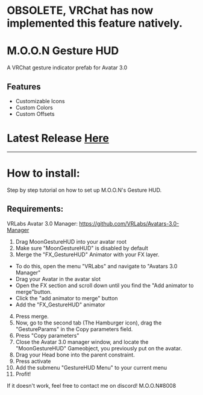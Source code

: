 # OBSOLETE, VRChat has now implemented this feature natively.


# M.O.O.N Gesture HUD
A VRChat gesture indicator prefab for Avatar 3.0
## Features

- Customizable Icons
- Custom Colors
- Custom Offsets



# Latest Release [Here][df1]


--------

# How to install:
Step by step tutorial on how to set up M.O.O.N's Gesture HUD.

## Requirements:

VRLabs Avatar 3.0 Manager:
   https://github.com/VRLabs/Avatars-3.0-Manager


1) Drag MoonGestureHUD into your avatar root
2) Make sure "MoonGestureHUD" is disabled by default
3)  Merge the "FX_GestureHUD" Animator with your FX layer.
  - To do this, open the menu "VRLabs" and navigate to "Avatars 3.0 Manager"
  - Drag your Avatar in the avatar slot
  - Open the FX section and scroll down until you find the "Add animator to merge"button.
  - Click the "add animator to merge" button
  - Add the "FX_GestureHUD" animator

4) Press merge.
5) Now, go to the second tab (The Hamburger icon), drag the "GestureParams" in the Copy parameters field.
6) Press "Copy parameters"
7) Close the Avatar 3.0 manager window, and locate the "MoonGestureHUD" Gameobject, you previously put on the avatar.
8) Drag your Head bone into the parent constraint.
9) Press activate
10) Add the submenu "GestureHUD Menu" to your current menu
11) Profit!

If it doesn't work, feel free to contact me on discord! M.O.O.N#8008

   [df1]: <https://github.com/moonvrc/MoonGestureHUD/releases/tag/latest>

